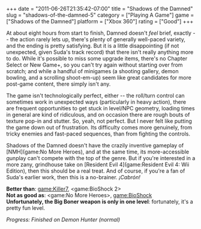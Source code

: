 +++
date = "2011-06-26T21:35:42-07:00"
title = "Shadows of the Damned"
slug = "shadows-of-the-damned-5"
category = ["Playing A Game"]
game = ["Shadows of the Damned"]
platform = ["Xbox 360"]
rating = ["Good"]
+++

At about eight hours from start to finish, Damned doesn't <i>feel</i> brief, exactly -- the action rarely lets up, there's plenty of generally well-paced variety, and the ending is pretty satisfying.  But it is a little disappointing (if not unexpected, given Suda's track record) that there isn't really anything more to do.  While it's possible to miss some upgrade items, there's no Chapter Select or New Game+, so you can't try again without starting over from scratch; and while a handful of minigames (a shooting gallery, demon bowling, and a scrolling shoot-em-up) seem like great candidates for more post-game content, there simply isn't any.

The game isn't technologically perfect, either -- the roll/turn control can sometimes work in unexpected ways (particularly in heavy action), there are frequent opportunities to get stuck in level/NPC geometry, loading times in general are kind of ridiculous, and on occasion there are rough bouts of texture pop-in and stutter.  So, yeah, not perfect.  But I never felt like putting the game down out of frustration.  Its difficulty comes more genuinely, from tricky enemies and fast-paced sequences, than from fighting the controls.

Shadows of the Damned doesn't have the crazily inventive gameplay of [NMH](game:No More Heroes), and at the same time, its more-accessible gunplay can't compete with the top of the genre.  But if you're interested in a more zany, grindhouse take on [Resident Evil 4](game:Resident Evil 4: Wii Edition), then this should be a real treat.  And of course, if you're a fan of Suda's earlier work, then this is a no-brainer.  <i>&iexcl;Cabr&oacute;n!</i>

<b>Better than</b>: <game:Killer7>, <game:BioShock 2>  
<b>Not as good as</b>: <game:No More Heroes>, <game:BioShock>  
<b>Unfortunately, the Big Boner weapon is only in one level</b>: fortunately, it's a pretty fun level.

<i>Progress: Finished on Demon Hunter (normal)</i>